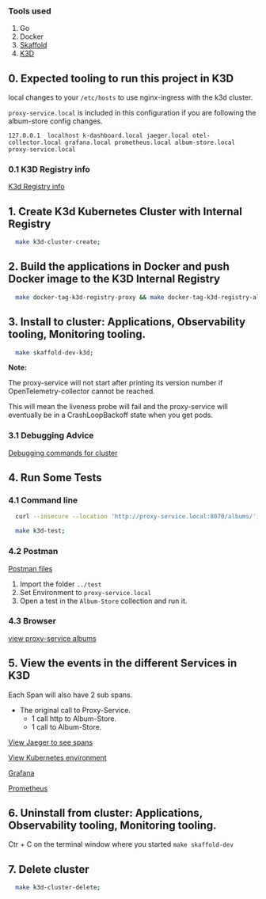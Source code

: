 ### Tools used

1. Go
2. Docker
3. [Skaffold](https://skaffold.dev/)
4. [K3D](https://k3d.io/v5.4.6/)

## 0. Expected tooling to run this project in K3D

local changes to your `/etc/hosts` to use nginx-ingress with the k3d cluster.

`proxy-service.local` is included in this configuration if you are following the album-store config changes.

`127.0.0.1	localhost k-dashboard.local jaeger.local otel-collector.local grafana.local prometheus.local album-store.local proxy-service.local`

### 0.1 K3D Registry info

[K3d Registry info](../docs/K3D-registry.md)

## 1. Create K3d Kubernetes Cluster with Internal Registry

```bash
  make k3d-cluster-create;
```

## 2. Build the applications in Docker and push Docker image to the  K3D Internal Registry

```bash
  make docker-tag-k3d-registry-proxy && make docker-tag-k3d-registry-album;
```

## 3. Install to cluster: Applications, Observability tooling, Monitoring tooling.
 
```bash
  make skaffold-dev-k3d;
```

**Note:** 

The proxy-service will not start after printing its version number if OpenTelemetry-collector cannot be reached.

This will mean the liveness probe will fail and the proxy-service will eventually be in a CrashLoopBackoff state when you get pods.



### 3.1 Debugging Advice  

[Debugging commands for cluster](../docs/K3D-Debugging.md)

## 4. Run Some Tests

### 4.1 Command line

```bash
  curl --insecure --location 'http://proxy-service.local:8070/albums/'; 
```

```bash
  make k3d-test;
```

### 4.2 Postman

[Postman files](../test/.)

1. Import the folder `../test`
1. Set Environment to `proxy-service.local`
1. Open a test in the `Album-Store` collection and run it.

### 4.3 Browser

[view proxy-service albums](http://proxy-service.local:8070/albums)

## 5. View the events in the different Services in K3D

Each Span will also have 2 sub spans. 

* The original call to Proxy-Service.
  * 1 call http to Album-Store.
  * 1 call to Album-Store.

[View Jaeger to see spans](http://jaeger.local:8070/search?limit=20&service=proxy-service)

[View Kubernetes environment](http://k-dashboard.local:8070/)

[Grafana](http://grafana.local:8070/)

[Prometheus](http://prometheus.local:8070/)

## 6. Uninstall from cluster: Applications, Observability tooling, Monitoring tooling.  

Ctr + C on the terminal window where you started `make skaffold-dev`

## 7. Delete cluster

```bash
  make k3d-cluster-delete;
```